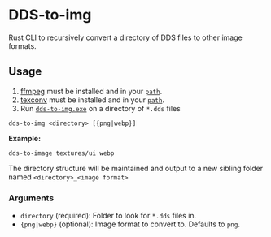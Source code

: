 
# DDS-to-img

Rust CLI to recursively convert a directory of DDS files to other image formats.

## Usage
1. [ffmpeg](https://ffmpeg.org) must be installed and in your [`path`](https://learn.microsoft.com/en-us/previous-versions/office/developer/sharepoint-2010/ee537574(v=office.14)#to-add-a-path-to-the-path-environment-variable).
2. [texconv](https://github.com/Microsoft/DirectXTex/wiki/Texconv) must be installed and in your [`path`](https://learn.microsoft.com/en-us/previous-versions/office/developer/sharepoint-2010/ee537574(v=office.14)#to-add-a-path-to-the-path-environment-variable). 
3. Run [`dds-to-img.exe`](https://github.com/ronvoluted/dds-to-img/releases/latest) on a directory of `*.dds` files
```
dds-to-img <directory> [{png|webp}]
```
**Example:**
```
dds-to-image textures/ui webp
```
The directory structure will be maintained and output to a new sibling folder named `<directory>_<image format>`

### Arguments
- `directory` (required): Folder to look for `*.dds` files in.
- `{png|webp}` (optional): Image format to convert to. Defaults to `png`.
